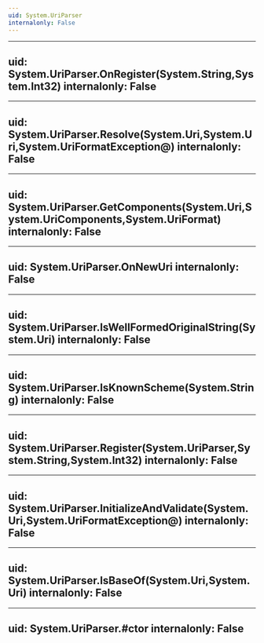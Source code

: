 ```yaml
---
uid: System.UriParser
internalonly: False
---
```


---
uid: System.UriParser.OnRegister(System.String,System.Int32)
internalonly: False
---

---
uid: System.UriParser.Resolve(System.Uri,System.Uri,System.UriFormatException@)
internalonly: False
---

---
uid: System.UriParser.GetComponents(System.Uri,System.UriComponents,System.UriFormat)
internalonly: False
---

---
uid: System.UriParser.OnNewUri
internalonly: False
---

---
uid: System.UriParser.IsWellFormedOriginalString(System.Uri)
internalonly: False
---

---
uid: System.UriParser.IsKnownScheme(System.String)
internalonly: False
---

---
uid: System.UriParser.Register(System.UriParser,System.String,System.Int32)
internalonly: False
---

---
uid: System.UriParser.InitializeAndValidate(System.Uri,System.UriFormatException@)
internalonly: False
---

---
uid: System.UriParser.IsBaseOf(System.Uri,System.Uri)
internalonly: False
---

---
uid: System.UriParser.#ctor
internalonly: False
---
